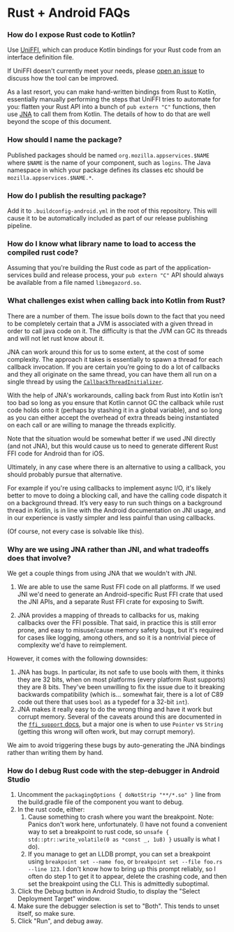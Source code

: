 
# Rust + Android FAQs

### How do I expose Rust code to Kotlin?

Use [UniFFI](https://mozilla.github.io/uniffi-rs/), which can produce Kotlin
bindings for your Rust code from an interface definition file.

If UniFFI doesn't currently meet your needs, please [open an issue](
https://github.com/mozilla/uniffi-rs/issues) to discuss how the tool can
be improved.

As a last resort, you can make hand-written bindings from Rust to Kotlin,
essentially manually performing the steps that UniFFI tries to automate
for you: flatten your Rust API into a bunch of `pub extern "C"` functions,
then use [JNA](https://github.com/java-native-access/jna) to call them
from Kotlin. The details of how to do that are well beyond the scope of
this document.

### How should I name the package?

Published packages should be named `org.mozilla.appservices.$NAME` where `$NAME`
is the name of your component, such as `logins`.  The Java namespace in which
your package defines its classes etc should be `mozilla.appservices.$NAME.*`.

### How do I publish the resulting package?

Add it to `.buildconfig-android.yml` in the root of this repository.
This will cause it to be automatically included as part of our release
publishing pipeline.

### How do I know what library name to load to access the compiled rust code?

Assuming that you're building the Rust code as part of the application-services
build and release process, your `pub extern "C"` API should always be available
from a file named `libmegazord.so`.

### What challenges exist when calling back into Kotlin from Rust?

There are a number of them. The issue boils down to the fact that you need to be
completely certain that a JVM is associated with a given thread in order to call
java code on it. The difficulty is that the JVM can GC its threads and will not
let rust know about it.

JNA can work around this for us to some extent, at the cost of some complexity.
The approach it takes is essentially to spawn a thread for each callback
invocation. If you are certain you’re going to do a lot of callbacks and they
all originate on the same thread, you can have them all run on a single thread
by using the [`CallbackThreadInitializer`](
https://java-native-access.github.io/jna/4.2.1/com/sun/jna/CallbackThreadInitializer.html).

With the help of JNA's workarounds, calling back from Rust into Kotlin isn’t too bad
so long as you ensure that Kotlin cannot GC the callback while rust code holds onto it
(perhaps by stashing it in a global variable), and so long as you can either accept the overhead of extra threads being instantiated on each call or are willing to manage
the threads explicitly.

Note that the situation would be somewhat better if we used JNI directly (and
not JNA), but this would cause us to need to generate different Rust FFI code for
Android than for iOS.

Ultimately, in any case where there is an alternative to using a callback, you
should probably pursue that alternative.

For example if you're using callbacks to implement async I/O, it's likely better to
move to doing a blocking call, and have the calling code dispatch it on a background
thread. It’s very easy to run such things on a background thread in Kotlin, is in line
with the Android documentation on JNI usage, and in our experience is vastly simpler
and less painful than using callbacks.

(Of course, not every case is solvable like this).

### Why are we using JNA rather than JNI, and what tradeoffs does that involve?

We get a couple things from using JNA that we wouldn't with JNI.

1. We are able to use the same Rust FFI code on all platforms. If we used JNI we'd
   need to generate an Android-specific Rust FFI crate that used the JNI APIs, and
   a separate Rust FFI crate for exposing to Swift.

2. JNA provides a mapping of threads to callbacks for us, making callbacks over
   the FFI possible. That said, in practice this is still error prone, and easy
   to misuse/cause memory safety bugs, but it's required for cases like logging,
   among others, and so it is a nontrivial piece of complexity we'd have to
   reimplement.

However, it comes with the following downsides:

1. JNA has bugs. In particular, its not safe to use bools with them, it thinks
   they are 32 bits, when on most platforms (every platform Rust supports) they
   are 8 bits. They've been unwilling to fix the issue due to it breaking
   backwards compatibility (which is... somewhat fair, there is a lot of C89
   code out there that uses `bool` as a typedef for a 32-bit `int`).
2. JNA makes it really easy to do the wrong thing and have it work but corrupt
   memory. Several of the caveats around this are documented in the
   [`ffi_support` docs](https://docs.rs/ffi-support/*/ffi_support/), but a
   major one is when to use `Pointer` vs `String` (getting this wrong will
   often work, but may corrupt memory).

We aim to avoid triggering these bugs by auto-generating the JNA bindings
rather than writing them by hand.

### How do I debug Rust code with the step-debugger in Android Studio

1. Uncomment the `packagingOptions { doNotStrip "**/*.so" }` line from the
   build.gradle file of the component you want to debug.
2. In the rust code, either:
    1. Cause something to crash where you want the breakpoint. Note: Panics
        don't work here, unfortunately. (I have not found a convenient way to
        set a breakpoint to rust code, so
        `unsafe { std::ptr::write_volatile(0 as *const _, 1u8) }` usually is
        what I do).
    2. If you manage to get an LLDB prompt, you can set a breakpoint using
       `breakpoint set --name foo`, or `breakpoint set --file foo.rs --line 123`.
       I don't know how to bring up this prompt reliably, so I often do step 1 to
       get it to appear, delete the crashing code, and then set the
       breakpoint using the CLI. This is admittedly suboptimal.
3. Click the Debug button in Android Studio, to display the "Select Deployment
   Target" window.
4. Make sure the debugger selection is set to "Both". This tends to unset
   itself, so make sure.
5. Click "Run", and debug away.
